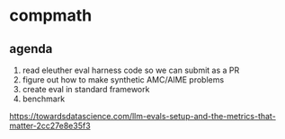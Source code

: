 # compmath
## agenda
1. read eleuther eval harness code so we can submit as a PR
2. figure out how to make synthetic AMC/AIME problems
3. create eval in standard framework
4. benchmark


https://towardsdatascience.com/llm-evals-setup-and-the-metrics-that-matter-2cc27e8e35f3
